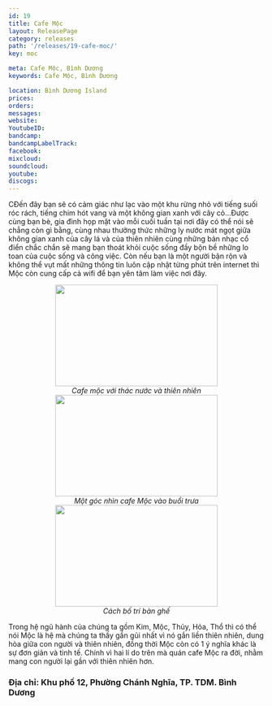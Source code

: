 ```yaml
---
id: 19
title: Cafe Mộc
layout: ReleasePage
category: releases
path: '/releases/19-cafe-moc/'
key: moc

meta: Cafe Mộc, Bình Dương
keywords: Cafe Mộc, Bình Dương

location: Bình Dương Island
prices: 
orders: 
messages:
website: 
YoutubeID: 
bandcamp: 
bandcampLabelTrack: 
facebook: 
mixcloud: 
soundcloud: 
youtube: 
discogs:
---
```


CĐến đây bạn sẽ có cảm giác như lạc vào một khu rừng nhỏ với tiếng suối róc rách, tiếng chim hót vang và một không gian xanh với cây cỏ…Được cùng bạn bè, gia đình họp mặt vào mỗi cuối tuần tại nơi đây có thể nói sẽ chẳng còn gì bằng, cùng nhau thưởng thức những ly nước mát ngọt giữa không gian xanh của cây lá và của thiên nhiên cùng những bản nhạc cổ điển chắc chắn sẽ mang bạn thoát khỏi cuộc sống đầy bộn bề những lo toan của cuộc sống và công việc. Còn nếu bạn là một người bận rộn và không thể vụt mất những thông tin luôn cập nhật từng phút trên internet thì Mộc còn cung cấp cả wifi để bạn yên tâm làm việc nơi đây.

<div align="center"><img src="http://dulichbinhduong.org.vn/uploads/images/IMG_0046.JPG" width="320px" height="200px"></div>

<center><em>Cafe mộc với thác nước và thiên nhiên</em></center>

<div align="center"><img src="http://dulichbinhduong.org.vn/uploads/images/IMG_0048.JPG" width="320px" height="200px"></div>

<center><em>Một góc nhìn cafe Mộc vào buổi trưa</em></center>

<div align="center"><img src="http://dulichbinhduong.org.vn/uploads/images/IMG_0042.JPG" width="320px" height="200px"></div>

<center><em>Cách bố trí bàn ghế</em></center>

Trong hệ ngũ hành của chúng ta gồm Kim, Mộc, Thủy, Hỏa, Thổ thì có thể nói Mộc là hệ mà chúng ta thấy gần gủi nhất vì nó gắn liền thiên nhiên, dung hòa giữa con người và thiên nhiên, đồng thời Mộc còn có 1 ý nghĩa khác là sự đơn giản và tinh tế. Chính vì hai lí do trên mà quán cafe Mộc ra đời, nhằm mang con người lại gần với thiên nhiên hơn.

<h3>Địa chỉ: Khu phố 12, Phường Chánh Nghĩa, TP. TDM. Bình Dương </h3>
